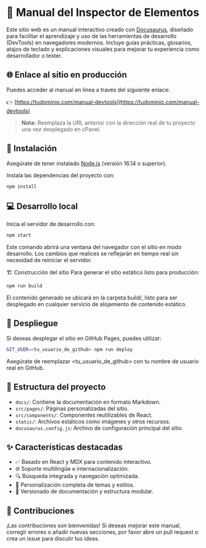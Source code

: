 # 📘 Manual del Inspector de Elementos

Este sitio web es un manual interactivo creado con [Docusaurus](https://docusaurus.io/), diseñado para facilitar el aprendizaje y uso de las herramientas de desarrollo (DevTools) en navegadores modernos. Incluye guías prácticas, glosarios, atajos de teclado y explicaciones visuales para mejorar tu experiencia como desarrollador o tester.

## 🌐 Enlace al sitio en producción

Puedes acceder al manual en línea a través del siguiente enlace:

👉 [https://tudominio.com/manual-devtools](https://tudominio.com/manual-devtools)

> **Nota:** Reemplaza la URL anterior con la dirección real de tu proyecto una vez desplegado en cPanel.

## 🚀 Instalación

Asegúrate de tener instalado [Node.js](https://nodejs.org/) (versión 16.14 o superior).

Instala las dependencias del proyecto con:

```bash
npm install
```
## 💻 Desarrollo local

Inicia el servidor de desarrollo con:

```bash
npm start
```

Este comando abrirá una ventana del navegador con el sitio en modo desarrollo. Los cambios que realices se reflejarán en tiempo real sin necesidad de reiniciar el servidor.

🏗️ Construcción del sitio
Para generar el sitio estático listo para producción:

```bash
npm run build
```
El contenido generado se ubicará en la carpeta build/, listo para ser desplegado en cualquier servicio de alojamiento de contenido estático.

## 🚢 Despliegue

Si deseas desplegar el sitio en GitHub Pages, puedes utilizar:

```bash
GIT_USER=<tu_usuario_de_github> npm run deploy
```

Asegúrate de reemplazar <tu_usuario_de_github> con tu nombre de usuario real en GitHub.

## 📂 Estructura del proyecto

- `docs/`: Contiene la documentación en formato Markdown.
- `src/pages/`: Páginas personalizadas del sitio.
- `src/components/`: Componentes reutilizables de React.
- `static/`: Archivos estáticos como imágenes y otros recursos.
- `docusaurus.config.js`: Archivo de configuración principal del sitio.

## ✨ Características destacadas

- ✅ Basado en React y MDX para contenido interactivo.
- 🌐 Soporte multilingüe e internacionalización.
- 🔍 Búsqueda integrada y navegación optimizada.
- 🧩 Personalización completa de temas y estilos.
- 📄 Versionado de documentación y estructura modular.

## 🤝 Contribuciones

¡Las contribuciones son bienvenidas! Si deseas mejorar este manual, corregir errores o añadir nuevas secciones, por favor abre un pull request o crea un issue para discutir tus ideas.
